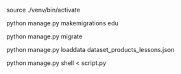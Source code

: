 source ./venv/bin/activate

python manage.py makemigrations edu

python manage.py migrate

python manage.py loaddata dataset_products_lessons.json

python manage.py shell < script.py